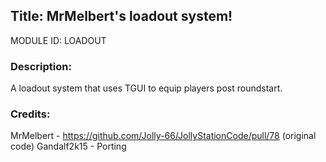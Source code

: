 ## Title: MrMelbert's loadout system!

MODULE ID: LOADOUT

### Description:

A loadout system that uses TGUI to equip players post roundstart.


### Credits:
MrMelbert - https://github.com/Jolly-66/JollyStationCode/pull/78 (original code)
Gandalf2k15 - Porting
